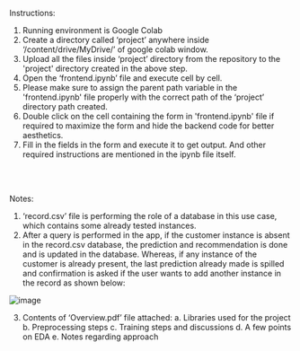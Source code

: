 Instructions:
1. Running environment is Google Colab
2.	Create a directory called ‘project’ anywhere inside ‘/content/drive/MyDrive/’ of google colab window.
3.	Upload all the files inside ‘project’ directory from the repository to the 'project' directory created in the above step.
4.	Open the ‘frontend.ipynb’ file and execute cell by cell.
5.	Please make sure to assign the parent path variable in the 'frontend.ipynb' file properly with the correct path of the ‘project’ directory path created.
6.	Double click on the cell containing the form in 'frontend.ipynb' file if required to maximize the form and hide the backend code for better aesthetics.
7.	Fill in the fields in the form and execute it to get output. And other required instructions are mentioned in the ipynb file itself.

<br><br>

Notes:
1.	‘record.csv’ file is performing the role of a database in this use case, which contains some already tested instances.
2.	After a query is performed in the app, if the customer instance is absent in the record.csv database, the prediction and recommendation is done and is updated in the database. Whereas, if any instance of the customer is already present, the last prediction already made is spilled and confirmation is asked if the user wants to add another instance in the record as shown below:
   
![image](https://github.com/capco-use-cases/hackathon_app/assets/141928608/e00ccee9-1ff9-4509-a8bb-82d0845ed697)

3. Contents of ‘Overview.pdf’ file attached:
    a.	Libraries used for the project
    b.	Preprocessing steps
    c.	Training steps and discussions
    d.	A few points on EDA
    e.	Notes regarding approach
